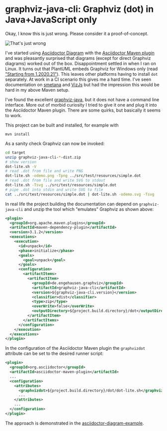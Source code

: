 # graphviz-java-cli: Graphviz (dot) in Java+JavaScript only

Okay, I know this is just wrong. Please consider it a proof-of-concept.

![That's just wrong](http://www.quickmeme.com/img/d1/d1a0775b7c55b8e5f24195de20181bc7a8602b1577182360177a322866a59382.jpg)

I've started using [Asciidoctor Diagram](https://asciidoctor.org/docs/asciidoctor-diagram/) with the
[Asciidoctor Maven plugin](https://github.com/asciidoctor/asciidoctor-maven-plugin) and was pleasantly surprised that diagrams (except for direct
Graphviz diagrams) worked out of the box. Disappointment settled in when I ran on Linux. It turns out that PlantUML embeds Graphviz
for Windows only (read ["Starting from 1.2020.21"](https://plantuml.com/graphviz-dot)). This leaves other platforms having to install `dot` separately.
At work in a CI scenario this gives me a hard time. I've seen documentation on [smetana](https://plantuml.com/smetana02) and
[VizJs](https://plantuml.com/vizjs) but had the impression this would be hard in my above Maven setup.

I've found the excellent [graphviz-java](https://github.com/nidi3/graphviz-java), but it does not have a command line interface.
More out of morbid curiosity I tried to give it one and plug it into the Asciidoctor Maven plugin. There are some quirks, but
basically it seems to work.

This project can be built and installed, for example with

    mvn install

As a sanity check Graphviz can now be invoked:

```sh
cd target
unzip graphviz-java-cli-*-dist.zip
# show version
dot-lite.sh -V
# read .dot from file and write PNG
dot-lite.sh -odemo.png -Tpng ../src/test/resources/simple.dot
# read .dot from file and write SVG to stdout
dot-lite.sh -Tsvg ../src/test/resources/simple.dot
# pipe .dot into stdin and write SVG to file
cat ../src/test/resources/simple.dot | dot-lite.sh -odemo.svg -Tsvg
```

In real life the project building the documentation can depend on `graphviz-java-cli` and unzip the tool which "emulates" Graphviz as shown above:

```xml
<plugin>
  <groupId>org.apache.maven.plugins</groupId>
  <artifactId>maven-dependency-plugin</artifactId>
  <version>3.1.2</version>
  <executions>
    <execution>
      <id>unpack</id>
      <phase>initialize</phase>
      <goals>
        <goal>unpack</goal>
      </goals>
      <configuration>
        <artifactItems>
          <artifactItem>
            <groupId>de.engehausen.graphviz</groupId>
            <artifactId>graphviz-java-cli</artifactId>
            <version>${graphviz-java-cli.version}</version>
            <classifier>dist</classifier>
            <type>zip</type>
            <overWrite>false</overWrite>
            <outputDirectory>${project.build.directory}/dot</outputDirectory>
          </artifactItem>
        </artifactItems>
      </configuration>
    </execution>
  </executions>
</plugin>
```

In the configuration of the Asciidoctor Maven plugin the `graphvizdot` attribute can be set to the desired runner script:

```xml
<plugin>
  <groupId>org.asciidoctor</groupId>
  <artifactId>asciidoctor-maven-plugin</artifactId>
  ...
  <configuration>
    <attributes>
      <graphvizdot>${project.build.directory}/dot/dot-lite.sh</graphvizdot>
      ...
    </attributes>
    ...
  </configuration>
</plugin>
```

The approach is demonstrated in the [asciidoctor-diagram-example](asciidoctor-diagram-example/README.md).
